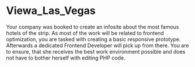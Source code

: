 # Viewa_Las_Vegas
Your company was booked to create an infosite about the most famous hotels of the strip. As most of the work will be related to frontend optimization, you are tasked with creating a basic responsive prototype. Afterwards a dedicated Frontend Developer will pick up from there. You are to ensure, that she receives the best work environment possible and does not have to bother herself with editing PHP code.
